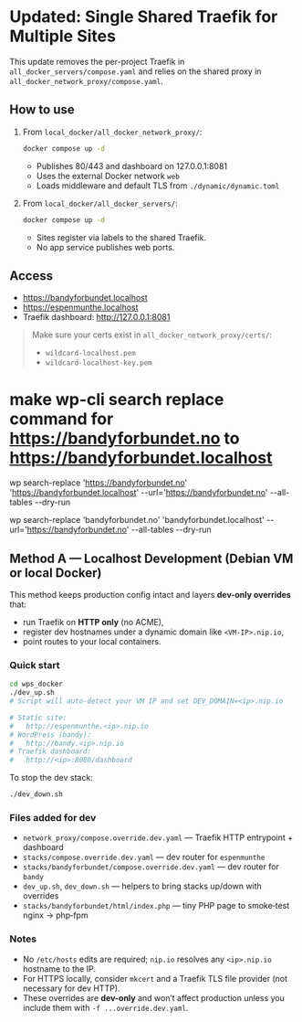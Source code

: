 # Updated: Single Shared Traefik for Multiple Sites

This update removes the per-project Traefik in `all_docker_servers/compose.yaml` and relies on the shared proxy in `all_docker_network_proxy/compose.yaml`.

## How to use

1. From `local_docker/all_docker_network_proxy/`:

    ```bash
    docker compose up -d
    ```

    - Publishes 80/443 and dashboard on 127.0.0.1:8081
    - Uses the external Docker network `web`
    - Loads middleware and default TLS from `./dynamic/dynamic.toml`

2. From `local_docker/all_docker_servers/`:

    ```bash
    docker compose up -d
    ```

    - Sites register via labels to the shared Traefik.
    - No app service publishes web ports.

## Access

-   https://bandyforbundet.localhost
-   https://espenmunthe.localhost
-   Traefik dashboard: http://127.0.0.1:8081

> Make sure your certs exist in `all_docker_network_proxy/certs/`:
>
> -   `wildcard-localhost.pem`
> -   `wildcard-localhost-key.pem`

#

# make wp-cli search replace command for https://bandyforbundet.no to https://bandyforbundet.localhost

wp search-replace 'https://bandyforbundet.no' 'https://bandyforbundet.localhost' --url='https://bandyforbundet.no' --all-tables --dry-run

wp search-replace 'bandyforbundet.no' 'bandyforbundet.localhost' --url='https://bandyforbundet.no' --all-tables --dry-run


## Method A — Localhost Development (Debian VM or local Docker)

This method keeps production config intact and layers **dev-only overrides** that:
- run Traefik on **HTTP only** (no ACME),
- register dev hostnames under a dynamic domain like `<VM-IP>.nip.io`,
- point routes to your local containers.

### Quick start

```bash
cd wps_docker
./dev_up.sh
# Script will auto-detect your VM IP and set DEV_DOMAIN=<ip>.nip.io

# Static site:
#   http://espenmunthe.<ip>.nip.io
# WordPress (bandy):
#   http://bandy.<ip>.nip.io
# Traefik dashboard:
#   http://<ip>:8080/dashboard
```

To stop the dev stack:
```bash
./dev_down.sh
```

### Files added for dev

- `network_proxy/compose.override.dev.yaml` — Traefik HTTP entrypoint + dashboard
- `stacks/compose.override.dev.yaml` — dev router for `espenmunthe`
- `stacks/bandyforbundet/compose.override.dev.yaml` — dev router for `bandy`
- `dev_up.sh`, `dev_down.sh` — helpers to bring stacks up/down with overrides
- `stacks/bandyforbundet/html/index.php` — tiny PHP page to smoke‑test nginx → php‑fpm

### Notes

- No `/etc/hosts` edits are required; `nip.io` resolves any `<ip>.nip.io` hostname to the IP.
- For HTTPS locally, consider `mkcert` and a Traefik TLS file provider (not necessary for dev HTTP).
- These overrides are **dev-only** and won’t affect production unless you include them with `-f ...override.dev.yaml`.
